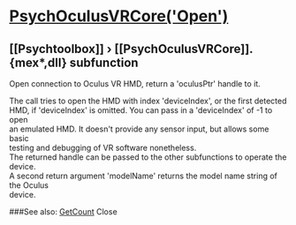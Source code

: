 # [PsychOculusVRCore('Open')](PsychOculusVRCore-Open) 
## [[Psychtoolbox]] &#8250; [[PsychOculusVRCore]].{mex*,dll} subfunction


Open connection to Oculus VR HMD, return a 'oculusPtr' handle to it.  
  
The call tries to open the HMD with index 'deviceIndex', or the first detected  
HMD, if 'deviceIndex' is omitted. You can pass in a 'deviceIndex' of -1 to open  
an emulated HMD. It doesn't provide any sensor input, but allows some basic  
testing and debugging of VR software nonetheless.  
The returned handle can be passed to the other subfunctions to operate the  
device.  
A second return argument 'modelName' returns the model name string of the Oculus  
device.  
  


###See also:
[GetCount](PsychOculusVRCore-GetCount) Close
